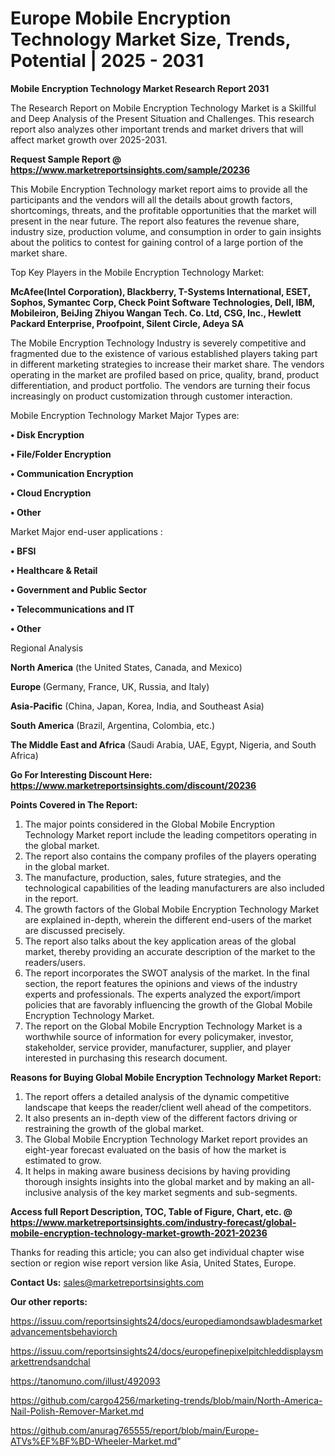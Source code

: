 # Europe Mobile Encryption Technology Market Size, Trends, Potential | 2025 - 2031

<strong>Mobile Encryption Technology Market Research Report 2031</strong>

The Research Report on Mobile Encryption Technology Market is a Skillful and Deep Analysis of the Present Situation and Challenges. This research report also analyzes other important trends and market drivers that will affect market growth over 2025-2031.

<strong>Request Sample Report @ <a href=https://www.marketreportsinsights.com/sample/20236>https://www.marketreportsinsights.com/sample/20236</a></strong>

This Mobile Encryption Technology market report aims to provide all the participants and the vendors will all the details about growth factors, shortcomings, threats, and the profitable opportunities that the market will present in the near future. The report also features the revenue share, industry size, production volume, and consumption in order to gain insights about the politics to contest for gaining control of a large portion of the market share.

Top Key Players in the Mobile Encryption Technology Market:

<strong>McAfee(Intel Corporation), Blackberry, T-Systems International, ESET, Sophos, Symantec Corp, Check Point Software Technologies, Dell, IBM, Mobileiron, BeiJing Zhiyou Wangan Tech. Co. Ltd, CSG, Inc., Hewlett Packard Enterprise, Proofpoint, Silent Circle, Adeya SA</strong>

The Mobile Encryption Technology Industry is severely competitive and fragmented due to the existence of various established players taking part in different marketing strategies to increase their market share. The vendors operating in the market are profiled based on price, quality, brand, product differentiation, and product portfolio. The vendors are turning their focus increasingly on product customization through customer interaction.

Mobile Encryption Technology Market Major Types are:

<strong>• Disk Encryption

• File/Folder Encryption

• Communication Encryption

• Cloud Encryption

• Other</strong>

Market Major end-user applications :

<strong>• BFSI

• Healthcare & Retail

• Government and Public Sector

• Telecommunications and IT

• Other</strong>

Regional Analysis

</u><strong><b>North America</b></strong> (the United States, Canada, and Mexico)

<strong><b>Europe </b></strong>(Germany, France, UK, Russia, and Italy)

<strong><b>Asia-Pacific</b></strong> (China, Japan, Korea, India, and Southeast Asia)

<strong><b>South America</b></strong> (Brazil, Argentina, Colombia, etc.)

<strong><b>The Middle East and Africa</b></strong> (Saudi Arabia, UAE, Egypt, Nigeria, and South Africa)

<strong>Go For Interesting Discount Here: <a href=https://www.marketreportsinsights.com/discount/20236>https://www.marketreportsinsights.com/discount/20236</a></strong>

<strong>Points Covered in The Report:</strong>
<ol>
  <li>The major points considered in the Global Mobile Encryption Technology Market report include the leading competitors operating in the global market.</li>
  <li>The report also contains the company profiles of the players operating in the global market.</li>
  <li>The manufacture, production, sales, future strategies, and the technological capabilities of the leading manufacturers are also included in the report.</li>
  <li>The growth factors of the Global Mobile Encryption Technology Market are explained in-depth, wherein the different end-users of the market are discussed precisely.</li>
  <li>The report also talks about the key application areas of the global market, thereby providing an accurate description of the market to the readers/users.</li>
  <li>The report incorporates the SWOT analysis of the market. In the final section, the report features the opinions and views of the industry experts and professionals. The experts analyzed the export/import policies that are favorably influencing the growth of the Global Mobile Encryption Technology Market.</li>
  <li>The report on the Global Mobile Encryption Technology Market is a worthwhile source of information for every policymaker, investor, stakeholder, service provider, manufacturer, supplier, and player interested in purchasing this research document.</li>
</ol>
<strong>Reasons for Buying Global Mobile Encryption Technology Market Report:</strong>

<ol>
  <li>The report offers a detailed analysis of the dynamic competitive landscape that keeps the reader/client well ahead of the competitors.</li>
  <li>It also presents an in-depth view of the different factors driving or restraining the growth of the global market.</li>
  <li>The Global Mobile Encryption Technology Market report provides an eight-year forecast evaluated on the basis of how the market is estimated to grow.</li>
  <li>It helps in making aware business decisions by having providing thorough insights insights into the global market and by making an all-inclusive analysis of the key market segments and sub-segments.</li>
</ol>
<strong>Access full Report Description, TOC, Table of Figure, Chart, etc. @ <a href=https://www.marketreportsinsights.com/industry-forecast/global-mobile-encryption-technology-market-growth-2021-20236>https://www.marketreportsinsights.com/industry-forecast/global-mobile-encryption-technology-market-growth-2021-20236</a></strong>


Thanks for reading this article; you can also get individual chapter wise section or region wise report version like Asia, United States, Europe.

<strong>Contact Us:</strong>
sales@marketreportsinsights.com

<strong>Our other reports:</strong>

<a href=https://issuu.com/reportsinsights24/docs/europediamondsawbladesmarketadvancementsbehaviorch>https://issuu.com/reportsinsights24/docs/europediamondsawbladesmarketadvancementsbehaviorch</a>

<a href=https://issuu.com/reportsinsights24/docs/europefinepixelpitchleddisplaysmarkettrendsandchal>https://issuu.com/reportsinsights24/docs/europefinepixelpitchleddisplaysmarkettrendsandchal</a>

<a href=https://tanomuno.com/illust/492093>https://tanomuno.com/illust/492093</a>

<a href=https://github.com/cargo4256/marketing-trends/blob/main/North-America-Nail-Polish-Remover-Market.md>https://github.com/cargo4256/marketing-trends/blob/main/North-America-Nail-Polish-Remover-Market.md</a>

<a href=https://github.com/anurag765555/report/blob/main/Europe-ATVs%EF%BF%BD-Wheeler-Market.md>https://github.com/anurag765555/report/blob/main/Europe-ATVs%EF%BF%BD-Wheeler-Market.md</a>"
